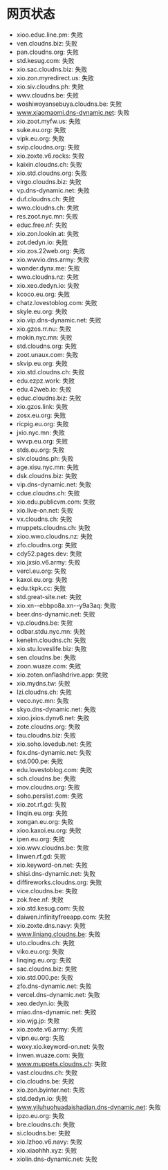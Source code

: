 # 网页状态
- xioo.educ.line.pm: 失败
- ven.cloudns.biz: 失败
- pan.cloudns.org: 失败
- std.kesug.com: 失败
- xio.sac.cloudns.biz: 失败
- xio.zon.myredirect.us: 失败
- xio.siv.cloudns.ph: 失败
- wwv.cloudns.be: 失败
- woshiwoyansebuya.cloudns.be: 失败
- www.xiaomaomi.dns-dynamic.net: 失败
- xio.zoot.myfw.us: 失败
- suke.eu.org: 失败
- vipk.eu.org: 失败
- svip.cloudns.org: 失败
- xio.zoxte.v6.rocks: 失败
- kaixin.cloudns.ch: 失败
- xio.std.cloudns.org: 失败
- virgo.cloudns.biz: 失败
- vp.dns-dynamic.net: 失败
- duf.cloudns.ch: 失败
- wwo.cloudns.ch: 失败
- res.zoot.nyc.mn: 失败
- educ.free.nf: 失败
- xio.zon.lookin.at: 失败
- zot.dedyn.io: 失败
- xio.zos.22web.org: 失败
- xio.wwvio.dns.army: 失败
- wonder.dynx.me: 失败
- wwo.cloudns.nz: 失败
- xio.xeo.dedyn.io: 失败
- kcoco.eu.org: 失败
- chatz.lovestoblog.com: 失败
- skyle.eu.org: 失败
- xio.vip.dns-dynamic.net: 失败
- xio.gzos.rr.nu: 失败
- mokin.nyc.mn: 失败
- std.cloudns.org: 失败
- zoot.unaux.com: 失败
- skvip.eu.org: 失败
- xio.std.cloudns.ch: 失败
- edu.ezpz.work: 失败
- edu.42web.io: 失败
- educ.cloudns.biz: 失败
- xio.gzos.link: 失败
- zosx.eu.org: 失败
- ricpig.eu.org: 失败
- jxio.nyc.mn: 失败
- wvvp.eu.org: 失败
- stds.eu.org: 失败
- siv.cloudns.ph: 失败
- age.xisu.nyc.mn: 失败
- dsk.cloudns.biz: 失败
- vip.dns-dynamic.net: 失败
- cdue.cloudns.ch: 失败
- xio.edu.publicvm.com: 失败
- xio.live-on.net: 失败
- vx.cloudns.ch: 失败
- muppets.cloudns.ch: 失败
- xioo.wwo.cloudns.nz: 失败
- zfo.cloudns.org: 失败
- cdy52.pages.dev: 失败
- xio.jxsio.v6.army: 失败
- vercl.eu.org: 失败
- kaxoi.eu.org: 失败
- edu.tkpk.cc: 失败
- std.great-site.net: 失败
- xio.xn--ebbpo8a.xn--y9a3aq: 失败
- beer.dns-dynamic.net: 失败
- vp.cloudns.be: 失败
- odbar.stdu.nyc.mn: 失败
- kenelm.cloudns.ch: 失败
- xio.stu.loveslife.biz: 失败
- sen.cloudns.be: 失败
- zoon.wuaze.com: 失败
- xio.zoten.onflashdrive.app: 失败
- xio.mydns.tw: 失败
- lzi.cloudns.ch: 失败
- veco.nyc.mn: 失败
- skyo.dns-dynamic.net: 失败
- xioo.jxios.dynv6.net: 失败
- zote.cloudns.org: 失败
- tau.cloudns.biz: 失败
- xio.soho.lovedub.net: 失败
- fox.dns-dynamic.net: 失败
- std.000.pe: 失败
- edu.lovestoblog.com: 失败
- sch.cloudns.be: 失败
- mov.cloudns.org: 失败
- soho.perslist.com: 失败
- xio.zot.rf.gd: 失败
- linqin.eu.org: 失败
- xongan.eu.org: 失败
- xioo.kaxoi.eu.org: 失败
- ipen.eu.org: 失败
- xio.wwv.cloudns.be: 失败
- linwen.rf.gd: 失败
- xio.keyword-on.net: 失败
- shisi.dns-dynamic.net: 失败
- diffireworks.cloudns.org: 失败
- vice.cloudns.be: 失败
- zok.free.nf: 失败
- xio.std.kesug.com: 失败
- daiwen.infinityfreeapp.com: 失败
- xio.zoxte.dns.navy: 失败
- www.liniang.cloudns.be: 失败
- uto.cloudns.ch: 失败
- viko.eu.org: 失败
- linqing.eu.org: 失败
- sac.cloudns.biz: 失败
- xio.std.000.pe: 失败
- zfo.dns-dynamic.net: 失败
- vercel.dns-dynamic.net: 失败
- xeo.dedyn.io: 失败
- miao.dns-dynamic.net: 失败
- xio.wjg.jp: 失败
- xio.zoxte.v6.army: 失败
- vipn.eu.org: 失败
- woxy.xio.keyword-on.net: 失败
- inwen.wuaze.com: 失败
- www.muppets.cloudns.ch: 失败
- vast.cloudns.ch: 失败
- clo.cloudns.be: 失败
- xio.zon.byinter.net: 失败
- std.dedyn.io: 失败
- www.yiluhuohuadaishadian.dns-dynamic.net: 失败
- ipzo.eu.org: 失败
- bre.cloudns.ch: 失败
- si.cloudns.be: 失败
- xio.lzhoo.v6.navy: 失败
- xio.xiaohhh.xyz: 失败
- xiolin.dns-dynamic.net: 失败
